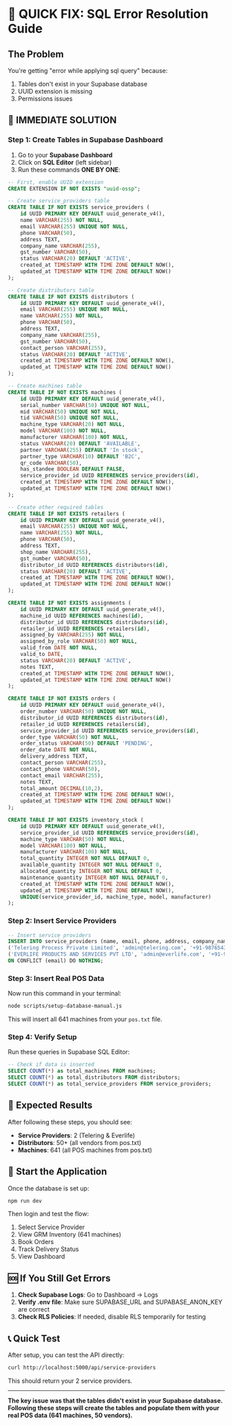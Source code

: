 # 🚨 QUICK FIX: SQL Error Resolution Guide

## The Problem
You're getting "error while applying sql query" because:
1. Tables don't exist in your Supabase database
2. UUID extension is missing
3. Permissions issues

## 🔧 IMMEDIATE SOLUTION

### Step 1: Create Tables in Supabase Dashboard

1. Go to your **Supabase Dashboard**
2. Click on **SQL Editor** (left sidebar)
3. Run these commands **ONE BY ONE**:

```sql
-- First, enable UUID extension
CREATE EXTENSION IF NOT EXISTS "uuid-ossp";
```

```sql
-- Create service_providers table
CREATE TABLE IF NOT EXISTS service_providers (
    id UUID PRIMARY KEY DEFAULT uuid_generate_v4(),
    name VARCHAR(255) NOT NULL,
    email VARCHAR(255) UNIQUE NOT NULL,
    phone VARCHAR(50),
    address TEXT,
    company_name VARCHAR(255),
    gst_number VARCHAR(50),
    status VARCHAR(20) DEFAULT 'ACTIVE',
    created_at TIMESTAMP WITH TIME ZONE DEFAULT NOW(),
    updated_at TIMESTAMP WITH TIME ZONE DEFAULT NOW()
);
```

```sql
-- Create distributors table
CREATE TABLE IF NOT EXISTS distributors (
    id UUID PRIMARY KEY DEFAULT uuid_generate_v4(),
    email VARCHAR(255) UNIQUE NOT NULL,
    name VARCHAR(255) NOT NULL,
    phone VARCHAR(50),
    address TEXT,
    company_name VARCHAR(255),
    gst_number VARCHAR(50),
    contact_person VARCHAR(255),
    status VARCHAR(20) DEFAULT 'ACTIVE',
    created_at TIMESTAMP WITH TIME ZONE DEFAULT NOW(),
    updated_at TIMESTAMP WITH TIME ZONE DEFAULT NOW()
);
```

```sql
-- Create machines table
CREATE TABLE IF NOT EXISTS machines (
    id UUID PRIMARY KEY DEFAULT uuid_generate_v4(),
    serial_number VARCHAR(50) UNIQUE NOT NULL,
    mid VARCHAR(50) UNIQUE NOT NULL,
    tid VARCHAR(50) UNIQUE NOT NULL,
    machine_type VARCHAR(20) NOT NULL,
    model VARCHAR(100) NOT NULL,
    manufacturer VARCHAR(100) NOT NULL,
    status VARCHAR(20) DEFAULT 'AVAILABLE',
    partner VARCHAR(255) DEFAULT 'In stock',
    partner_type VARCHAR(10) DEFAULT 'B2C',
    qr_code VARCHAR(50),
    has_standee BOOLEAN DEFAULT FALSE,
    service_provider_id UUID REFERENCES service_providers(id),
    created_at TIMESTAMP WITH TIME ZONE DEFAULT NOW(),
    updated_at TIMESTAMP WITH TIME ZONE DEFAULT NOW()
);
```

```sql
-- Create other required tables
CREATE TABLE IF NOT EXISTS retailers (
    id UUID PRIMARY KEY DEFAULT uuid_generate_v4(),
    email VARCHAR(255) UNIQUE NOT NULL,
    name VARCHAR(255) NOT NULL,
    phone VARCHAR(50),
    address TEXT,
    shop_name VARCHAR(255),
    gst_number VARCHAR(50),
    distributor_id UUID REFERENCES distributors(id),
    status VARCHAR(20) DEFAULT 'ACTIVE',
    created_at TIMESTAMP WITH TIME ZONE DEFAULT NOW(),
    updated_at TIMESTAMP WITH TIME ZONE DEFAULT NOW()
);

CREATE TABLE IF NOT EXISTS assignments (
    id UUID PRIMARY KEY DEFAULT uuid_generate_v4(),
    machine_id UUID REFERENCES machines(id),
    distributor_id UUID REFERENCES distributors(id),
    retailer_id UUID REFERENCES retailers(id),
    assigned_by VARCHAR(255) NOT NULL,
    assigned_by_role VARCHAR(50) NOT NULL,
    valid_from DATE NOT NULL,
    valid_to DATE,
    status VARCHAR(20) DEFAULT 'ACTIVE',
    notes TEXT,
    created_at TIMESTAMP WITH TIME ZONE DEFAULT NOW(),
    updated_at TIMESTAMP WITH TIME ZONE DEFAULT NOW()
);

CREATE TABLE IF NOT EXISTS orders (
    id UUID PRIMARY KEY DEFAULT uuid_generate_v4(),
    order_number VARCHAR(50) UNIQUE NOT NULL,
    distributor_id UUID REFERENCES distributors(id),
    retailer_id UUID REFERENCES retailers(id),
    service_provider_id UUID REFERENCES service_providers(id),
    order_type VARCHAR(50) NOT NULL,
    order_status VARCHAR(50) DEFAULT 'PENDING',
    order_date DATE NOT NULL,
    delivery_address TEXT,
    contact_person VARCHAR(255),
    contact_phone VARCHAR(50),
    contact_email VARCHAR(255),
    notes TEXT,
    total_amount DECIMAL(10,2),
    created_at TIMESTAMP WITH TIME ZONE DEFAULT NOW(),
    updated_at TIMESTAMP WITH TIME ZONE DEFAULT NOW()
);

CREATE TABLE IF NOT EXISTS inventory_stock (
    id UUID PRIMARY KEY DEFAULT uuid_generate_v4(),
    service_provider_id UUID REFERENCES service_providers(id),
    machine_type VARCHAR(50) NOT NULL,
    model VARCHAR(100) NOT NULL,
    manufacturer VARCHAR(100) NOT NULL,
    total_quantity INTEGER NOT NULL DEFAULT 0,
    available_quantity INTEGER NOT NULL DEFAULT 0,
    allocated_quantity INTEGER NOT NULL DEFAULT 0,
    maintenance_quantity INTEGER NOT NULL DEFAULT 0,
    created_at TIMESTAMP WITH TIME ZONE DEFAULT NOW(),
    updated_at TIMESTAMP WITH TIME ZONE DEFAULT NOW(),
    UNIQUE(service_provider_id, machine_type, model, manufacturer)
);
```

### Step 2: Insert Service Providers

```sql
-- Insert service providers
INSERT INTO service_providers (name, email, phone, address, company_name, gst_number, status) VALUES 
('Telering Process Private Limited', 'admin@telering.com', '+91-9876543201', 'Telering Corporate Office, Mumbai, Maharashtra', 'Telering Process Private Limited', 'TELERING001', 'ACTIVE'),
('EVERLIFE PRODUCTS AND SERVICES PVT LTD', 'admin@everlife.com', '+91-9876543202', 'Everlife Corporate Office, Delhi, Delhi', 'EVERLIFE PRODUCTS AND SERVICES PVT LTD', 'EVERLIFE001', 'ACTIVE')
ON CONFLICT (email) DO NOTHING;
```

### Step 3: Insert Real POS Data

Now run this command in your terminal:

```bash
node scripts/setup-database-manual.js
```

This will insert all 641 machines from your `pos.txt` file.

### Step 4: Verify Setup

Run these queries in Supabase SQL Editor:

```sql
-- Check if data is inserted
SELECT COUNT(*) as total_machines FROM machines;
SELECT COUNT(*) as total_distributors FROM distributors;
SELECT COUNT(*) as total_service_providers FROM service_providers;
```

## 🎯 Expected Results

After following these steps, you should see:
- **Service Providers**: 2 (Telering & Everlife)
- **Distributors**: 50+ (all vendors from pos.txt)
- **Machines**: 641 (all POS machines from pos.txt)

## 🚀 Start the Application

Once the database is set up:

```bash
npm run dev
```

Then login and test the flow:
1. Select Service Provider
2. View GRM Inventory (641 machines)
3. Book Orders
4. Track Delivery Status
5. View Dashboard

## 🆘 If You Still Get Errors

1. **Check Supabase Logs**: Go to Dashboard → Logs
2. **Verify .env file**: Make sure SUPABASE_URL and SUPABASE_ANON_KEY are correct
3. **Check RLS Policies**: If needed, disable RLS temporarily for testing

## 📞 Quick Test

After setup, you can test the API directly:

```bash
curl http://localhost:5000/api/service-providers
```

This should return your 2 service providers.

---

**The key issue was that the tables didn't exist in your Supabase database. Following these steps will create the tables and populate them with your real POS data (641 machines, 50 vendors).** 